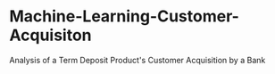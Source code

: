 # Machine-Learning-Customer-Acquisiton
Analysis of a Term Deposit Product's Customer Acquisition by a Bank
